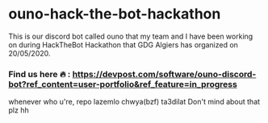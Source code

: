 # ouno-hack-the-bot-hackathon
This is our discord bot called ouno that my team and I have been working on during HackTheBot Hackathon that GDG Algiers has organized on 20/05/2020. 

### Find us here 🔥 : https://devpost.com/software/ouno-discord-bot?ref_content=user-portfolio&ref_feature=in_progress

whenever who u're, repo lazemlo chwya(bzf) ta3dilat Don't mind about that plz hh
